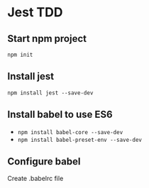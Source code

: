 # Jest TDD

## Start npm project
`npm init`

## Install jest
`npm install jest --save-dev`

## Install babel to use ES6
* `npm install babel-core --save-dev`
* `npm install babel-preset-env --save-dev`

## Configure babel
Create .babelrc file
